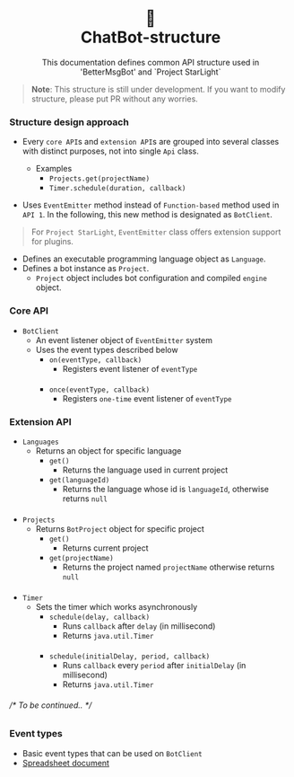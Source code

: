 <h1 align="center">📜<br>ChatBot-structure</h1>

<p align="center">
This documentation defines common API structure used in
<br>'BetterMsgBot' and `Project StarLight`
</p>

> **Note**: This structure is still under development. If you want to modify structure, please put PR without any worries.

### Structure design approach
+ Every `core API`s and `extension API`s are grouped into several classes
with distinct purposes, not into single `Api` class.
    + Examples
        + `Projects.get(projectName)`
        + `Timer.schedule(duration, callback)`

+ Uses `EventEmitter` method instead of `Function-based` method used in
`API 1`. In the following, this new method is designated as `BotClient`.
> For `Project StarLight`, `EventEmitter` class offers
> extension support for plugins.

+ Defines an executable programming language object as `Language`.
+ Defines a bot instance as `Project`.
    + `Project` object includes bot configuration and compiled `engine` object.

### Core API
+ `BotClient`
    + An event listener object of `EventEmitter` system
    + Uses the event types described below
        + `on(eventType, callback)`
            + Registers event listener of `eventType`
          ####
        + `once(eventType, callback)`
            + Registers `one-time` event listener of `eventType`

### Extension API
+ `Languages`
    + Returns an object for specific language
        + `get()`
            + Returns the language used in current project
        + `get(languageId)`
            + Returns the language whose id is `languageId`,
          otherwise returns `null`
####
+ `Projects`
    + Returns `BotProject` object for specific project
        + `get()`
            + Returns current project
        + `get(projectName)`
            + Returns the project named `projectName`
          otherwise returns `null`
####
+ `Timer`
    + Sets the timer which works asynchronously
        + `schedule(delay, callback)`
            + Runs `callback` after `delay` (in millisecond)
            + Returns `java.util.Timer`
      ####
        + `schedule(initialDelay, period, callback)`
            + Runs `callback` every `period` after `initialDelay` (in millisecond)
            + Returns `java.util.Timer`

###### /* To be continued.. */

### Event types
+ Basic event types that can be used on `BotClient`
+ [Spreadsheet document](https://docs.google.com/spreadsheets/d/103k-cqYOIrk9ZpHiu1ZbEKqFNTkxnJXrrPJKfLvxUlY)
